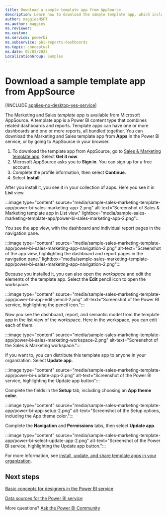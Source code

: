 ```yaml
---
title: Download a sample template app from AppSource
description: Learn how to download the sample template app, which includes dashboards, reports, and semantic models that you can modify and distribute to your colleagues.
author: maggiesMSFT
ms.author: maggies
ms.reviewer: 
ms.custom:
ms.service: powerbi
ms.subservice: pbi-reports-dashboards
ms.topic: conceptual
ms.date: 05/03/2023
LocalizationGroup: Samples
---
```


# Download a sample template app from AppSource

[!INCLUDE [applies-no-desktop-yes-service](../includes/applies-no-desktop-yes-service.md)]

The Marketing and Sales *template app* is available from Microsoft AppSource. A template app is a Power BI content type that combines related dashboards and reports. Template apps can have one or more dashboards and one or more reports, all bundled together. You can download the Marketing and Sales template app from **Apps** in the Power BI service, or by going to AppSource in your browser.

1. To download the template app from AppSource, go to [Sales & Marketing template app](https://appsource.microsoft.com/product/power-bi/microsoft-retail-analysis-sample.salesandmarketingsample?tab=Overview). Select **Get it now**.
1. Microsoft AppSource asks you to **Sign in**. You can sign up for a free account.
1. Complete the profile information, then select **Continue**.
1. Select **Install**.

After you install it, you see it in your collection of apps. Here you see it in **List** view.

:::image type="content" source="media/sample-sales-marketing-template-app/power-bi-sales-marketing-app-2.png" alt-text="Screenshot of Sales & Marketing template app in List view." lightbox="media/sample-sales-marketing-template-app/power-bi-sales-marketing-app-2.png":::

You see the app view, with the dashboard and individual report pages in the navigation pane.

:::image type="content" source="media/sample-sales-marketing-template-app/power-bi-sales-marketing-app-navigation-2.png" alt-text="Screenshot of the app view, highlighting the dashboard and report pages in the navigation pane." lightbox="media/sample-sales-marketing-template-app/power-bi-sales-marketing-app-navigation-2.png":::

Because you installed it, you can also open the *workspace* and edit the elements of the template app. Select the **Edit** pencil icon to open the workspace.

:::image type="content" source="media/sample-sales-marketing-template-app/power-bi-app-edit-pencil-2.png" alt-text="Screenshot of the Power BI service, highlighting the pencil icon.":::

Now you see the dashboard, report, and semantic model from the template app in the list view of the workspace. Here in the workspace, you can edit each of them.

:::image type="content" source="media/sample-sales-marketing-template-app/power-bi-sales-marketing-workspace-2.png" alt-text="Screenshot of the Sales & Marketing workspace.":::

If you want to, you can distribute this template app to anyone in your organization. Select **Update app**.

:::image type="content" source="media/sample-sales-marketing-template-app/power-bi-update-app-2.png" alt-text="Screenshot of the Power BI service, highlighting the Update app button":::

Complete the fields in the **Setup** tab, including choosing an **App theme color**.

:::image type="content" source="media/sample-sales-marketing-template-app/power-bi-app-setup-2.png" alt-text="Screenshot of the Setup options, including the App theme color.":::

Complete the **Navigation** and **Permissions** tabs, then select **Update app**.

:::image type="content" source="media/sample-sales-marketing-template-app/power-bi-select-update-app-2.png" alt-text="Screenshot of the Power BI service, highlighting the Update app button.":::

For more information, see [Install, update, and share template apps in your organization](../connect-data/service-template-apps-install-distribute.md).

## Next steps

[Basic concepts for designers in the Power BI service](../fundamentals/service-basic-concepts.md)

[Data sources for the Power BI service](../connect-data/service-get-data.md)

More questions? [Ask the Power BI Community](https://community.powerbi.com/)
